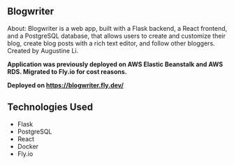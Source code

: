 ## Blogwriter
About: Blogwriter is a web app, built with a Flask backend, a React frontend, and a PostgreSQL
database, that allows users to create and customize their blog, create blog posts with a rich text editor,
and follow other bloggers.
Created by Augustine Li.
<br/>

**Application was previously deployed on AWS Elastic Beanstalk and AWS RDS. Migrated to Fly.io for cost reasons.**

**Deployed on https://blogwriter.fly.dev/**

## Technologies Used
* Flask
* PostgreSQL
* React
* Docker
* Fly.io

